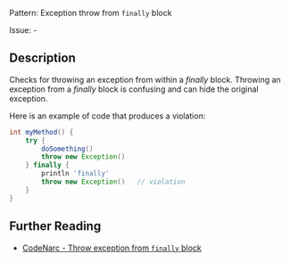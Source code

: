 Pattern: Exception throw from `finally` block

Issue: -

## Description

Checks for throwing an exception from within a *finally* block. Throwing an exception from a *finally* block is confusing and can hide the original exception.

Here is an example of code that produces a violation:

``` groovy
int myMethod() {
    try {
        doSomething()
        throw new Exception()
    } finally {
        println 'finally'
        throw new Exception()   // violation
    }
}
```

## Further Reading

* [CodeNarc - Throw exception from `finally` block](http://codenarc.sourceforge.net/codenarc-rules-basic.html#ThrowExceptionFromFinallyBlock)